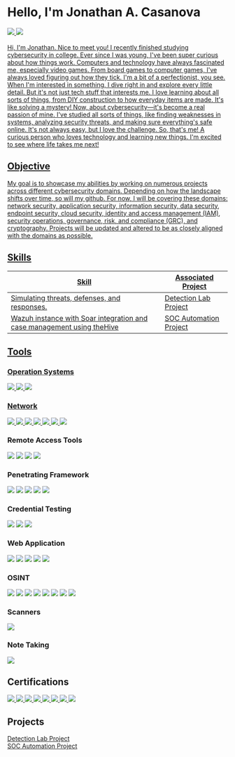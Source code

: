 # Hello, I'm Jonathan A. Casanova
<div>
<a href="https://www.linkedin.com/in/jonathan-a-casanova/" target="_blank"><img src="https://img.shields.io/badge/-LinkedIn-0072b1?&style=for-the-badge&logo=linkedin&logoColor=white" /> </a>
<a href="https://tryhackme.com/p/Astute" target="_blank"><img src="https://img.shields.io/badge/-TryHackMe-F04923?&style=for-the-badge" />
</div>
<br>
Hi, I'm Jonathan. Nice to meet you! I recently finished studying cybersecurity in college. Ever since I was young, I've been super curious about how things work. Computers and technology have always fascinated me, especially video games. From board games to computer games, I've always loved figuring out how they tick.
I'm a bit of a perfectionist, you see. When I'm interested in something, I dive right in and explore every little detail. But it's not just tech stuff that interests me. I love learning about all sorts of things, from DIY construction to how everyday items are made. It's like solving a mystery!
Now, about cybersecurity—it's become a real passion of mine. I've studied all sorts of things, like finding weaknesses in systems, analyzing security threats, and making sure everything's safe online. It's not always easy, but I love the challenge.
So, that's me! A curious person who loves technology and learning new things. I'm excited to see where life takes me next!

## Objective

My goal is to showcase my abilities by working on numerous projects across different cybersecurity domains. Depending on how the landscape shifts over time, so will my github. For now, I will be covering these domains: network security, application security, information security, data security, endpoint security, cloud security, identity and access management (IAM), security operations, governance, risk, and compliance (GRC), and cryptography. Projects will be updated and altered to be as closely aligned with the domains as possible. 

## Skills

| Skill                                         | Associated Project         |
|-----------------------------------------------|----------------------------|
| Simulating threats, defenses, and responses.     | <a href="https://github.com/GitSavior/Detection-Lab/tree/main">Detection Lab Project</a>|
| Wazuh instance with Soar integration and case management using theHive| <a href="https://github.com/GitSavior/SOC-Automation-Project/tree/main">SOC Automation Project</a>
## Tools

### Operation Systems
<div>
    <img src="https://img.shields.io/badge/-Windows-0078D6?&style=for-the-badge&logo=Windows&logoColor=white" />
    <img src="https://img.shields.io/badge/-Kali_Linux-557C94?style=for-the-badge&logo=Kali-Linux&logoColor=white" />
    <img src="https://img.shields.io/badge/-MacOS-000000?&style=for-the-badge&logo=Apple&logoColor=white" />
</div>

### Network
<div>
    <img src="https://img.shields.io/badge/-Wireshark-1679A7?&style=for-the-badge&logo=Wireshark&logoColor=white" />
    <img src="https://img.shields.io/badge/-Nmap-4B1248?&style=for-the-badge&logo=Nmap&logoColor=white" />
    <img src="https://img.shields.io/badge/-Hydra-FF4500?&style=for-the-badge" />
    <img src="https://img.shields.io/badge/-Ping-00FF00?&style=for-the-badge" />
    <img src="https://img.shields.io/badge/-FoxyProxy-FF6600?&style=for-the-badge" />
    <img src="https://img.shields.io/badge/-ProxyChains-00A4EF?&style=for-the-badge" />
    <a href="https://www.splunk.com" target="_blank"><img src="https://img.shields.io/badge/-Splunk-000000?&style=for-the-badge&logo=Splunk&logoColor=white" /></a>

</div>

### Remote Access Tools
<div>
<img src="https://img.shields.io/badge/-SSH-000000?&style=for-the-badge" />
<img src="https://img.shields.io/badge/-Netcat-000000?&style=for-the-badge" />
<img src="https://img.shields.io/badge/-Telnet-1F497D?&style=for-the-badge" />
<img src="https://img.shields.io/badge/-RDP-0078D7?&style=for-the-badge" />
</div>

### Penetrating Framework
<div>
<img src="https://img.shields.io/badge/-Metasploit-ED1C24?&style=for-the-badge" />
<img src="https://img.shields.io/badge/-WinPEAS-00A4EF?&style=for-the-badge" />
<img src="https://img.shields.io/badge/-PrivescCheck-FF5733?&style=for-the-badge" />
<img src="https://img.shields.io/badge/-WES--NG-FF4500?&style=for-the-badge" />
<img src="https://img.shields.io/badge/-LINPEAS-32CD32?&style=for-the-badge" />
</div>

### Credential Testing
<div>
<img src="https://img.shields.io/badge/-John_The_Ripper-FF6600?&style=for-the-badge" />
    <img src="https://img.shields.io/badge/-Hashcat-77428D?&style=for-the-badge" />
    <img src="https://img.shields.io/badge/-hash--id-6A5D7B?&style=for-the-badge" />
</div>

### Web Application
<div>
<img src="https://img.shields.io/badge/-Burp_Suite-FF4500?&style=for-the-badge" />
<img src="https://img.shields.io/badge/-Gobuster-FF4500?&style=for-the-badge" />
<img src="https://img.shields.io/badge/-OWASP%20ZAP-1488C6?&style=for-the-badge" />   
<img src="https://img.shields.io/badge/-SQLmap-000000?&style=for-the-badge" /> 
<img src="https://img.shields.io/badge/-DirBuster-FF4500?&style=for-the-badge" /> 
</div>

### OSINT
<div>
<img src="https://img.shields.io/badge/-Wappalyzer-FF5E3A?&style=for-the-badge" />
<img src="https://img.shields.io/badge/-WHOIS-00A4EF?&style=for-the-badge" />
<img src="https://img.shields.io/badge/-DIG-FF4500?&style=for-the-badge" />
    <img src="https://img.shields.io/badge/-Traceroute-FF4500?&style=for-the-badge" />
    <img src="https://img.shields.io/badge/-Nslookup-007FFF?&style=for-the-badge" />
    <img src="https://img.shields.io/badge/-Host-00A4EF?&style=for-the-badge" />
    <img src="https://img.shields.io/badge/-Shodan-FF0000?&style=for-the-badge" />
    <img src="https://img.shields.io/badge/-Recon--ng-FF4500?&style=for-the-badge" />
</div>

### Scanners
<div>
     <img src="https://img.shields.io/badge/-OPEN_VAS-007ACC?&style=for-the-badge" />
</div>

### Note Taking
<div>
     <a href="https://www.giuspen.net/cherrytree/"><img src="https://img.shields.io/badge/-Cherrytree-FF007F?&style=for-the-badge" /></a>
</div>

## Certifications
<div>
<a href="https://www.credly.com/badges/f5cc119f-66ee-4e19-bd14-4a164da66599" target="_blank"><img src="https://img.shields.io/badge/-PENTEST%2B-00BFFF?&style=for-the-badge&logo=CompTIA&logoColor=white" /> </a>
<a href="https://www.credly.com/badges/90288a7b-b8e2-4d8d-8732-6d3392785abe" target="_blank"><img src="https://img.shields.io/badge/-CYSA%2B-00549D?&style=for-the-badge&logo=CompTIA&logoColor=white" /> </a>
<a href="https://www.credly.com/badges/03bb5f2f-ccf9-49db-8916-339ab639dbe6" target="_blank"><img src="https://img.shields.io/badge/-Project%2B-0054a5?&style=for-the-badge&logo=CompTIA&logoColor=white" /> </a>
<a href="https://www.credly.com/badges/e2355ae8-83a7-4273-9456-a8376f9b4f17" target="_blank"><img src="https://img.shields.io/badge/-Security%2B-004194?&style=for-the-badge&logo=CompTIA&logoColor=white" /> </a>
<a href="https://www.credly.com/badges/809cbbed-e859-456a-ac1a-0bae3b135e00" target="_blank"><img src="https://img.shields.io/badge/-Network%2B-006699?&style=for-the-badge&logo=CompTIA&logoColor=white" /> </a>
<a href="https://www.credly.com/badges/b9ff27b1-dfe1-4ddb-bd98-65159ac44bed" target="_blank"><img src="https://img.shields.io/badge/-A%2B-0057B8?&style=for-the-badge&logo=CompTIA&logoColor=white" /> </a>
<a href="https://www.credly.com/badges/7f7f8332-3899-4a7c-b488-2048fef6d4d1" target="_blank"><img src="https://img.shields.io/badge/-Associate%20of%20ISC2-0066cc?&style=for-the-badge&logo=ISC2&logoColor=white" /> </a>
<a href="https://drive.google.com/file/d/14mXB1TftzF-mqv9zCAkwDNOoA8P1Asar/view" target="_blank"><img src="https://img.shields.io/badge/-ITIL%20Foundation-6F4E37?&style=for-the-badge&logo=ITIL&logoColor=white" /> </a>
</div>

## Projects
<a href="https://github.com/GitSavior/Detection-Lab/tree/main">Detection Lab Project</a><br>
<a href="https://github.com/GitSavior/SOC-Automation-Project/tree/main">SOC Automation Project</a>

